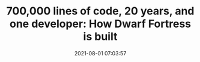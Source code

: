 ---
date: 2021-08-01 07:03:57
link:
  source: pocket
  source_url: https://getpocket.com
  text: '700,000 lines of code, 20 years, and one developer: How Dwarf Fortress is
    built'
  url: https://stackoverflow.blog/2021/07/28/700000-lines-of-code-20-years-and-one-developer-how-dwarf-fortress-is-built/?ref=refind
source: pocket
syndicated:
- type: pocket
  url: https://stackoverflow.blog/2021/07/28/700000-lines-of-code-20-years-and-one-developer-how-dwarf-fortress-is-built/?ref=refind
- type: mastodon
  url: https://mastodon.technology/users/roytang/statuses/106679621029039071
- type: twitter
  url: https://twitter.com/roytang/status/1421730057580515331/
title: '700,000 lines of code, 20 years, and one developer: How Dwarf Fortress is
  built'
---